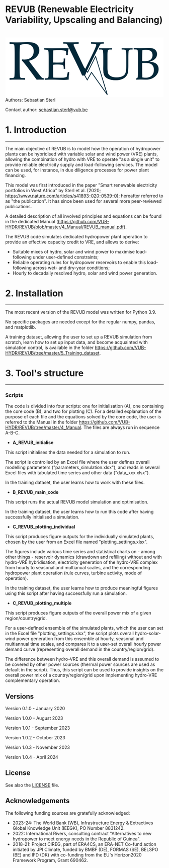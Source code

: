 
# REVUB (Renewable Electricity Variability, Upscaling and Balancing) 

# <img src="./graphs/header_logo.png" align="right" />

Authors: Sebastian Sterl


Contact author: sebastian.sterl@vub.be

# 1. Introduction
---
The main objective of REVUB is to model how the operation of hydropower plants can be hybridised with variable solar and wind power (VRE) plants, allowing the combination of hydro with VRE to operate "as a single unit" to provide reliable electricity supply and load-following services. The model can be used, for instance, in due diligence processes for power plant financing.

This model was first introduced in the paper "Smart renewable electricity portfolios in West Africa" by Sterl et al. (2020; https://www.nature.com/articles/s41893-020-0539-0); hereafter referred to as "the publication". It has since been used for several more peer-reviewed publications.

A detailed description of all involved principles and equations can be found in the dedicated Manual (https://github.com/VUB-HYDR/REVUB/blob/master/4_Manual/REVUB_manual.pdf).

The REVUB code simulates dedicated hydropower plant operation to provide an effective capacity credit to VRE, and allows to derive:

* Suitable mixes of hydro, solar and wind power to maximise load-following under user-defined constraints;
* Reliable operating rules for hydropower reservoirs to enable this load-following across wet- and dry-year conditions;
* Hourly to decadally resolved hydro, solar and wind power generation.

# 2. Installation
---
The most recent version of the REVUB model was written for Python 3.9.

No specific packages are needed except for the regular numpy, pandas, and matplotlib.

A training dataset, allowing the user to set up a REVUB simulation from scratch, learn how to set up input data, and become acquainted with simulation control, is available in the folder https://github.com/VUB-HYDR/REVUB/tree/master/5_Training_dataset.

# 3. Tool's structure
---

### Scripts
The code is divided into four scripts: one for initialisation (A), one containing the core code (B), and two for plotting (C). For a detailed explanation of the purpose of each file and the equations solved by the core code, the user is referred to the Manual in the folder https://github.com/VUB-HYDR/REVUB/tree/master/4_Manual. The files are always run in sequence A-B-C.

* **A_REVUB_initialise**

This script initialises the data needed for a simulation to run.

The script is controlled by an Excel file where the user defines overall modelling parameters ("parameters_simulation.xlsx"), and reads in several Excel files with tabulated time series and other data ("data_xxx.xlsx"). 

In the training dataset, the user learns how to work with these files. 

* **B_REVUB_main_code**

This script runs the actual REVUB model simulation and optimisation.

In the training dataset, the user learns how to run this code after having successfully initialised a simulation.
 
* **C_REVUB_plotting_individual**

This script produces figure outputs for the individually simulated plants, chosen by the user from an Excel file named "plotting_settings.xlsx".

The figures include various time series and statistical charts on - among other things - reservoir dynamics (drawdown and refilling) without and with hydro-VRE hybridisation, electricity generation of the hydro-VRE complex from hourly to seasonal and multianual scales, and the corresponding hydropower plant operation (rule curves, turbine activity, mode of operation).

In the training dataset, the user learns how to produce meaningful figures using this script after having successfully run a simulation.


* **C_REVUB_plotting_multiple**

This script produces figure outputs of the overall power mix of a given region/country/grid. 

For a user-defined ensemble of the simulated plants, which the user can set in the Excel file "plotting_settings.xlsx", the script plots overall hydro-solar-wind power generation from this ensemble at hourly, seasonal and multiannual time scales, and compares it to a user-set overall hourly power demand curve (representing overall demand in the country/region/grid). 

The difference between hydro-VRE and this overall demand is assumed to be covered by other power sources (thermal power sources are used as default in the script). Thus, this script can be used to provide insights on the overall power mix of a country/region/grid upon implementing hydro-VRE complementary operation.

## Versions
Version 0.1.0 - January 2020

Version 1.0.0 - August 2023

Version 1.0.1 - September 2023

Version 1.0.2 - October 2023

Version 1.0.3 - November 2023

Version 1.0.4 - April 2024

## License
See also the [LICENSE](./LICENSE.md) file.

## Acknowledgements
The following funding sources are gratefully acknowledged:
* 2023-24: The World Bank (WB), Infrastructure Energy & Extractives Global Knowledge Unit (IEEGK), PO Number 8831242.
* 2022: International Rivers, consulting contract "Alternatives to new hydropower to meet energy needs in the Republic of Guinea".
* 2018-21: Project CIREG, part of ERA4CS, an ERA-NET Co-fund action initiated by JPI Climate, funded by BMBF (DE), FORMAS (SE), BELSPO (BE) and IFD (DK) with co-funding from the EU's Horizon2020 Framework Program, Grant 690462.
